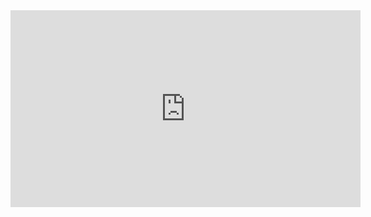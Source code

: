 ﻿<iframe width="560" height="315" src="https://www.youtube.com/embed/8nHZlL2RKlY?list=PL1DEQjXG2xnLLgAvCS_Ykv7sD7ulmQ34l" frameborder="0" allowfullscreen></iframe>